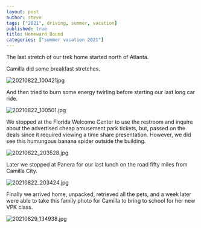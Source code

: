 ```yaml
---
layout: post
author: steve
tags: ["2021", driving, summer, vacation]
published: true
title: Homeward Bound
categories: ["summer vacation 2021"]
---
```

The last stretch of our trek home started north of Atlanta.  

Camilla did some breakfast stretches.  

![20210822_100421jpg]({{site.baseurl}}/assets/media/20210822_100421.jpg)

And then tried to burn some energy twirling before starting our last long car ride.  

![20210822_100501.jpg]({{site.baseurl}}/assets/media/20210822_100501.jpg)

We stopped at the Florida Welcome Center to use the restroom and inquire about the advertised cheap amusement park tickets, but, passed on the deals since it required viewing a time share presentation. However, we did see this humungous banana spider outside the building.  

![20210822_203528.jpg]({{site.baseurl}}/assets/media/20210822_203528.jpg)

Later we stopped at Panera for our last lunch on the road fifty miles from Camilla City.  

![20210822_203424.jpg]({{site.baseurl}}/assets/media/20210822_203424.jpg)

Finally we arrived home, unpacked, retrieved all the pets, and a week later were able to take this family photo for Camilla to bring to school for her new VPK class.  

![20210829_134938.jpg]({{site.baseurl}}/assets/media/20210829_134938.jpg)
